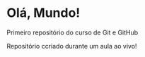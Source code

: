 # Olá, Mundo!
 Primeiro repositório do curso de Git e GitHub

Repositório ccriado durante um aula ao vivo!

